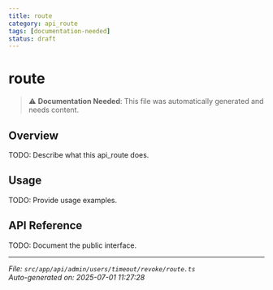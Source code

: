 ```yaml
---
title: route
category: api_route
tags: [documentation-needed]
status: draft
---
```


# route

> ⚠️ **Documentation Needed**: This file was automatically generated and needs content.

## Overview

TODO: Describe what this api_route does.

## Usage

TODO: Provide usage examples.

## API Reference

TODO: Document the public interface.

---

*File: `src/app/api/admin/users/timeout/revoke/route.ts`*  
*Auto-generated on: 2025-07-01 11:27:28*
